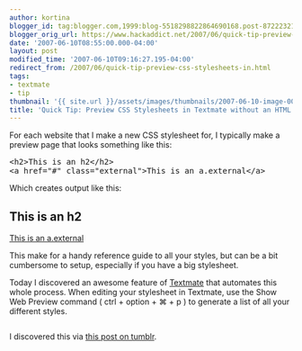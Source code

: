 ```yaml
---
author: kortina
blogger_id: tag:blogger.com,1999:blog-5518298822864690168.post-8722232149548825852
blogger_orig_url: https://www.hackaddict.net/2007/06/quick-tip-preview-css-stylesheets-in.html
date: '2007-06-10T08:55:00.000-04:00'
layout: post
modified_time: '2007-06-10T09:16:27.195-04:00'
redirect_from: /2007/06/quick-tip-preview-css-stylesheets-in.html
tags:
- textmate
- tip
thumbnail: '{{ site.url }}/assets/images/thumbnails/2007-06-10-image-0000.png'
title: 'Quick Tip: Preview CSS Stylesheets in Textmate without an HTML Page'
---
```


<p>For each website that I make a new CSS stylesheet for, I typically make a preview page that looks something like this:</p> <pre>&lt;h2&gt;This is an h2&lt;/h2&gt;<br/>&lt;a href="#" class="external"&gt;This is an a.external&lt;/a&gt;</pre> <p>Which creates output like this:</p> <h2>This is an h2</h2> <a class="external" href="#">This is an a.external</a><p>This make for a handy reference guide to all your styles, but can be a bit cumbersome to setup, especially if you have a big stylesheet.</p><p>Today I discovered an awesome feature of <a href="http://some-site.com/" title="site some homes for sale at some-site.com">Textmate</a> that automates this whole process.  When editing your stylesheet in Textmate, use the Show Web Preview command ( ctrl + option + ⌘  + p ) to generate a list of all your different styles.</p><p><img alt="" border="0" id="BLOGGER_PHOTO_ID_5074423755080779746" src="{{ site.url }}/assets/images/posts/2007-06-10-image-0000.png" style="display:block; margin:0px auto 10px; text-align:center; "/></p><p>I discovered this via <a href="http://drnic.tumblr.com/post/3217462" title="Dr Nic's Journey">this post on tumblr</a>.</p>